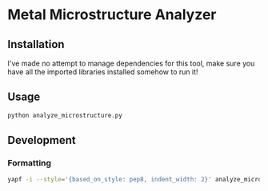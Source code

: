 # Metal Microstructure Analyzer

## Installation

I've made no attempt to manage dependencies for this tool, make sure you have
all the imported libraries installed somehow to run it!

## Usage

```bash
python analyze_microstructure.py
```

## Development

### Formatting

```bash
yapf -i --style='{based_on_style: pep8, indent_width: 2}' analyze_microstructure.py
```
